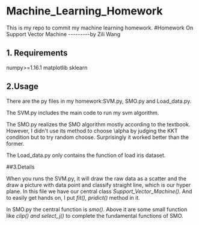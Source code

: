 # Machine_Learning_Homework
This is my repo to commit my machine learning homework.
#Homework On Support Vector Machine
---------by Zili Wang

## 1. Requirements
numpy>=1.16.1
matplotlib
sklearn

## 2.Usage
There are the py files in my homework:SVM.py, SMO.py and Load_data.py.

The SVM.py includes the main code to run my svm algorithm.

The SMO.py realizes the SMO algorithm mostly according to the textbook. However, I didn't use its method to choose \alpha by judging the KKT condition but to try random
choose. Surprisingly it worked better than the former.

The Load_data.py only contains the function of load iris dataset.

##3.Details

When you runs the SVM.py, it will draw the raw data as a scatter and the draw a picture with data point and classify straight line, which is our hyper plane.
In this file we have our central class *Support_Vector_Machine()*. And to easily get hands on, I put *fit(), pridict()* method in it.

In SMO.py the central function is *smo()*. Above it are some small function like *clip() and select_j()* to complete the fundamental functions of SMO.
